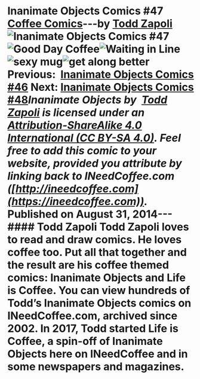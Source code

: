 # Inanimate Objects Comics #47 [Coffee Comics](https://ineedcoffee.com/section/coffee-comics/)---by [Todd Zapoli](https://ineedcoffee.com/by/todd-zapoli/)![Inanimate Objects Comics #47](https://ineedcoffee.com/images/posts/inanimate-objects-comics-47/Inanimate-Objects-Coffee-Comics640x400.jpg)![Good Day Coffee](https://ineedcoffee.com/assets/201424-good-morn-good-aft-goodnight.DbvgAZC4_K4bWt.webp)![Waiting in Line](https://ineedcoffee.com/assets/201423-waiting-in-line.BRc7Uxvz_Z1AGyt1.webp)![sexy mug](https://ineedcoffee.com/assets/201422-sexy-mug.omUbgCHR_Z1KNRBH.webp)![get along better](https://ineedcoffee.com/assets/201421-Someone-who-drinks-coffee.BhJfnanj_Z1yuPtm.webp) Previous:  [Inanimate Objects Comics #46](https://ineedcoffee.com/inanimate-objects-comics-46/) Next: [Inanimate Objects Comics #48](https://ineedcoffee.com/inanimate-objects-comics-48/)_Inanimate Objects by  [Todd Zapoli](https://ineedcoffee.com/) is licensed under an  [Attribution-ShareAlike 4.0 International (CC BY-SA 4.0)](https://creativecommons.org/licenses/by-sa/4.0/). Feel free to add this comic to your website, provided you attribute by linking back to INeedCoffee.com ([http://ineedcoffee.com](https://ineedcoffee.com))._ Published on August 31, 2014--- #### Todd Zapoli Todd Zapoli loves to read and draw comics. He loves coffee too. Put all that together and the result are his coffee themed comics: Inanimate Objects and Life is Coffee. You can view hundreds of Todd’s Inanimate Objects comics on INeedCoffee.com, archived since 2002. In 2017, Todd started Life is Coffee, a spin-off of Inanimate Objects here on INeedCoffee and in some newspapers and magazines.
